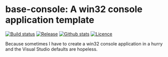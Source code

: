 base-console: A win32 console application template
==================================================

[![Build status](https://img.shields.io/github/actions/workflow/status/pbatard/base-console/vs2022.yml?style=flat-square)](https://github.com/pbatard/base-console/actions/workflows/vs2022.yml)
[![Release](https://img.shields.io/github/release-pre/pbatard/base-console.svg?style=flat-square)](https://github.com/pbatard/base-console/releases)
[![Github stats](https://img.shields.io/github/downloads/pbatard/base-console/total.svg?style=flat-square)](https://github.com/pbatard/base-console/releases)
[![Licence](https://img.shields.io/badge/license-GPLv3-blue.svg?style=flat-square)](https://www.gnu.org/licenses/gpl-3.0.en.html)

Because sometimes I have to create a win32 console application in a hurry and the Visual Studio
defaults are hopeless.
